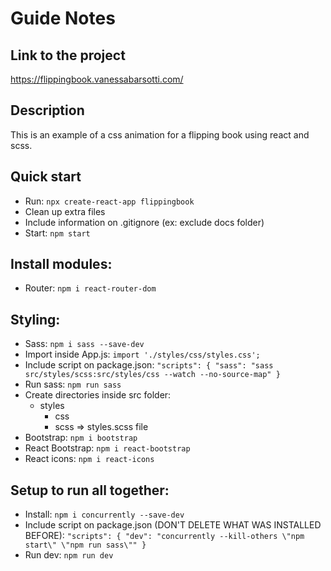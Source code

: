 # Guide Notes

## Link to the project

https://flippingbook.vanessabarsotti.com/

## Description

This is an example of a css animation for a flipping book using react and scss.

## Quick start

- Run: `npx create-react-app flippingbook`
- Clean up extra files
- Include information on .gitignore (ex: exclude docs folder)
- Start: `npm start`

## Install modules:

- Router: `npm i react-router-dom`

## Styling:

- Sass: `npm i sass --save-dev`
- Import inside App.js: `import './styles/css/styles.css';`
- Include script on package.json:
  `"scripts": { "sass": "sass src/styles/scss:src/styles/css --watch --no-source-map" }`
- Run sass: `npm run sass`
- Create directories inside src folder:
  - styles
    - css
    - scss => styles.scss file
- Bootstrap: `npm i bootstrap`
- React Bootstrap: `npm i react-bootstrap`
- React icons: `npm i react-icons`

## Setup to run all together:

- Install: `npm i concurrently --save-dev`
- Include script on package.json (DON'T DELETE WHAT WAS INSTALLED BEFORE):
  `"scripts": { "dev": "concurrently --kill-others \"npm start\" \"npm run sass\"" }`
- Run dev: `npm run dev`
